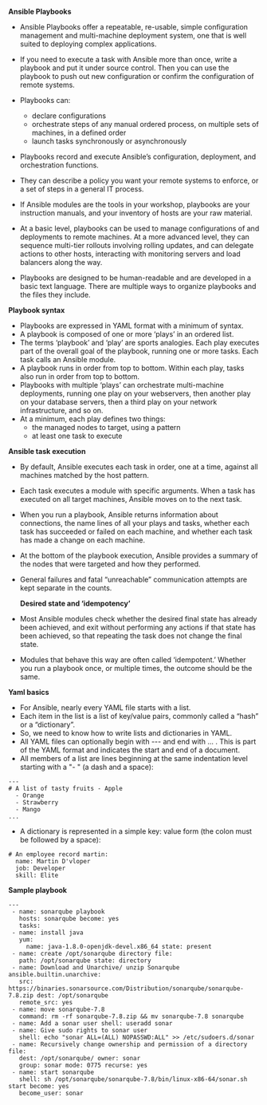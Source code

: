 






























































































































**Ansible Playbooks**

- Ansible Playbooks offer a repeatable, re-usable, simple configuration management and multi-machine deployment system, one that is well suited to deploying complex applications. 
- If you need to execute a task with Ansible more than once, write a playbook and put it under source control. Then you can use the playbook to push out new configuration or confirm the configuration of remote systems.
- Playbooks can:
    - declare configurations
    - orchestrate steps of any manual ordered process, on multiple sets of machines, in a defined order
    - launch tasks synchronously or asynchronously

- Playbooks record and execute Ansible’s configuration, deployment, and orchestration functions. 
- They can describe a policy you want your remote systems to enforce, or a set of steps in a general IT process.
- If Ansible modules are the tools in your workshop, playbooks are your instruction manuals, and your inventory of hosts are your raw material.
- At a basic level, playbooks can be used to manage configurations of and deployments to remote machines. At a more advanced level, they can sequence multi-tier rollouts involving rolling updates,
  and can delegate actions to other hosts, interacting with monitoring servers and load balancers along the way.
- Playbooks are designed to be human-readable and are developed in a basic text language. There are multiple ways to organize playbooks and the files they include.

**Playbook syntax**

- Playbooks are expressed in YAML format with a minimum of syntax.
- A playbook is composed of one or more ‘plays’ in an ordered list. 
- The terms ‘playbook’ and ‘play’ are sports analogies. Each play executes part of the overall goal of the playbook, running one or more tasks. Each task calls an Ansible module.
- A playbook runs in order from top to bottom. Within each play, tasks also run in order from top to bottom.
- Playbooks with multiple ‘plays’ can orchestrate multi-machine deployments, running one play on your webservers, then another play on your database servers, then a third play on your network infrastructure, and so on.
- At a minimum, each play defines two things:
   - the managed nodes to target, using a pattern
   - at least one task to execute

**Ansible task execution**

- By default, Ansible executes each task in order, one at a time, against all machines matched by the host pattern. 
- Each task executes a module with specific arguments. When a task has executed on all target machines, Ansible moves on to the next task.
- When you run a playbook, Ansible returns information about connections, the name lines of all your plays and tasks, whether each task has succeeded or failed on each machine, and whether each task has made a change on each machine. 
- At the bottom of the playbook execution, Ansible provides a summary of the nodes that were targeted and how they performed. 
- General failures and fatal “unreachable” communication attempts are kept separate in the counts.

   **Desired state and ‘idempotency’**

- Most Ansible modules check whether the desired final state has already been achieved, and exit without performing any actions if that state has been achieved, so that repeating the task does not change the final state. 
- Modules that behave this way are often called ‘idempotent.’ Whether you run a playbook once, or multiple times, the outcome should be the same.

**Yaml basics**

- For Ansible, nearly every YAML file starts with a list. 
- Each item in the list is a list of key/value pairs, commonly called a “hash” or a “dictionary”. 
- So, we need to know how to write lists and dictionaries in YAML.
- All YAML files can optionally begin with --- and end with ... . This is part of the YAML format and indicates the start and end of a document.
- All members of a list are lines beginning at the same indentation level starting with a "- " (a dash and a space):
```
---
# A list of tasty fruits - Apple
  - Orange
  - Strawberry
  - Mango
...
```

- A dictionary is represented in a simple key: value form (the colon must be followed by a space): 
```
# An employee record martin:
  name: Martin D'vloper 
  job: Developer
  skill: Elite
```

**Sample playbook**
```
---
 - name: sonarqube playbook
   hosts: sonarqube become: yes
   tasks:
 - name: install java
   yum:
     name: java-1.8.0-openjdk-devel.x86_64 state: present
 - name: create /opt/sonarqube directory file:
   path: /opt/sonarqube state: directory
 - name: Download and Unarchive/ unzip Sonarqube ansible.builtin.unarchive:
   src: https://binaries.sonarsource.com/Distribution/sonarqube/sonarqube-7.8.zip dest: /opt/sonarqube
   remote_src: yes
 - name: move sonarqube-7.8
   command: rm -rf sonarqube-7.8.zip && mv sonarqube-7.8 sonarqube
 - name: Add a sonar user shell: useradd sonar
 - name: Give sudo rights to sonar user
   shell: echo "sonar ALL=(ALL) NOPASSWD:ALL" >> /etc/sudoers.d/sonar
 - name: Recursively change ownership and permission of a directory file:
   dest: /opt/sonarqube/ owner: sonar
   group: sonar mode: 0775 recurse: yes
 - name: start sonarqube
   shell: sh /opt/sonarqube/sonarqube-7.8/bin/linux-x86-64/sonar.sh start become: yes
   become_user: sonar
```